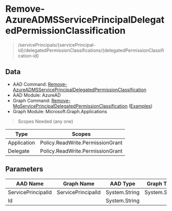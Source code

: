 # Remove-AzureADMSServicePrincipalDelegatedPermissionClassification

> /servicePrincipals/{servicePrincipal-id}/delegatedPermissionClassifications/{delegatedPermissionClassification-id}

## Data

+ AAD Command: [Remove-AzureADMSServicePrincipalDelegatedPermissionClassification](https://docs.microsoft.com/en-us/powershell/module/AzureAD/Remove-AzureADMSServicePrincipalDelegatedPermissionClassification)
+ AAD Module: AzureAD
+ Graph Command: [Remove-MgServicePrincipalDelegatedPermissionClassification](https://docs.microsoft.com/en-us/powershell/module/Microsoft.Graph.Applications/Remove-MgServicePrincipalDelegatedPermissionClassification) ([Examples](https://github.com/orgs/msgraph/discussions?discussions_q=Remove-MgServicePrincipalDelegatedPermissionClassification))
+ Graph Module: Microsoft.Graph.Applications

> Scopes Needed (any one)

|Type|Scopes|
|---|---|
|Application|Policy.ReadWrite.PermissionGrant|
|Delegate|Policy.ReadWrite.PermissionGrant|

## Parameters

|AAD Name|Graph Name|AAD Type|Graph Type|Infos|
|---|---|---|---|---|
|ServicePrincipalId|ServicePrincipalId|System.String|System.String||
|Id||System.String|||

